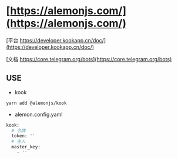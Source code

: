 # [https://alemonjs.com/](https://alemonjs.com/)

[平台 https://developer.kookapp.cn/doc/](https://developer.kookapp.cn/doc/)

[文档 https://core.telegram.org/bots](https://core.telegram.org/bots)

## USE

- kook

```sh
yarn add @alemonjs/kook
```

- alemon.config.yaml

```sh
kook:
  # 令牌
  token: ''
  # 主人
  master_key:
    - ''
```
